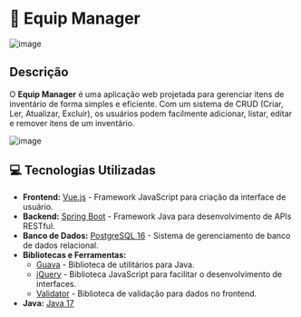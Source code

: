 # 🧰 Equip Manager

![image](https://github.com/user-attachments/assets/4b042680-19b7-4e58-b70e-44206f65ac46)


## Descrição

O **Equip Manager** é uma aplicação web projetada para gerenciar itens de inventário de forma simples e eficiente. Com um sistema de CRUD (Criar, Ler, Atualizar, Excluir), os usuários podem facilmente adicionar, listar, editar e remover itens de um inventário.

![image](https://github.com/user-attachments/assets/e282dc79-ed68-4373-b31c-30338da1ef8f)


## 💻 Tecnologias Utilizadas

- **Frontend:** [Vue.js](https://vuejs.org/) - Framework JavaScript para criação da interface de usuário.
- **Backend:** [Spring Boot](https://spring.io/projects/spring-boot) - Framework Java para desenvolvimento de APIs RESTful.
- **Banco de Dados:** [PostgreSQL 16](https://www.postgresql.org/) - Sistema de gerenciamento de banco de dados relacional.
- **Bibliotecas e Ferramentas:**
  - [Guava](https://github.com/google/guava) - Biblioteca de utilitários para Java.
  - [jQuery](https://jquery.com/) - Biblioteca JavaScript para facilitar o desenvolvimento de interfaces.
  - [Validator](https://github.com/validatorjs/validator.js) - Biblioteca de validação para dados no frontend.
- **Java:** [Java 17](https://www.oracle.com/java/technologies/javase/jdk17-archive-downloads.html)
